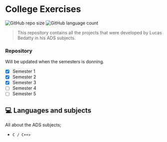 # College Exercises

![GitHub repo size](https://img.shields.io/github/repo-size/iuricode/README-template?style=for-the-badge)
![GitHub language count](https://img.shields.io/github/languages/count/iuricode/README-template?style=for-the-badge)

> This repository contains all the projects that were developed by Lucas Bedatty in his ADS subjects.

### Repository

Will be updated when the semesters is donning.

- [x] Semester 1
- [x] Semester 2
- [x] Semester 3
- [ ] Semester 4
- [ ] Semester 5

## 💻 Languages and subjects

All about the ADS subjects;

* `C / C++>`
